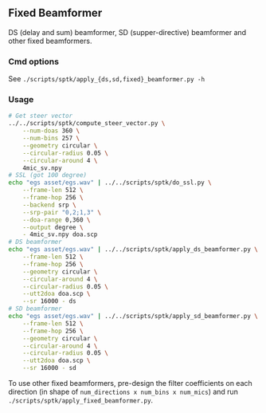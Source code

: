## Fixed Beamformer

DS (delay and sum) beamformer, SD (supper-directive) beamformer and other fixed beamformers.

### Cmd options

See `./scripts/sptk/apply_{ds,sd,fixed}_beamformer.py -h`

### Usage

```bash
# Get steer vector
../../scripts/sptk/compute_steer_vector.py \
    --num-doas 360 \
    --num-bins 257 \
    --geometry circular \
    --circular-radius 0.05 \
    --circular-around 4 \
    4mic_sv.npy
# SSL (got 100 degree)
echo "egs asset/egs.wav" | ../../scripts/sptk/do_ssl.py \
    --frame-len 512 \
    --frame-hop 256 \
    --backend srp \
    --srp-pair "0,2;1,3" \
    --doa-range 0,360 \
    --output degree \
    - 4mic_sv.npy doa.scp
# DS beamformer
echo "egs asset/egs.wav" | ../../scripts/sptk/apply_ds_beamformer.py \
    --frame-len 512 \
    --frame-hop 256 \
    --geometry circular \
    --circular-around 4 \
    --circular-radius 0.05 \
    --utt2doa doa.scp \
    --sr 16000 - ds
# SD beamformer
echo "egs asset/egs.wav" | ../../scripts/sptk/apply_sd_beamformer.py \
    --frame-len 512 \
    --frame-hop 256 \
    --geometry circular \
    --circular-around 4 \
    --circular-radius 0.05 \
    --utt2doa doa.scp \
    --sr 16000 - sd
```

To use other fixed beamformers, pre-design the filter coefficients on each direction (in shape of `num_directions x num_bins x num_mics`) and run `./scripts/sptk/apply_fixed_beamformer.py`.